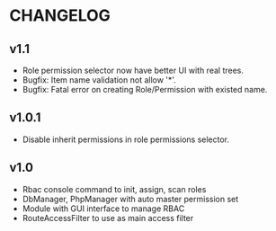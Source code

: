 CHANGELOG
=====================

v1.1
---------------------
* Role permission selector now have better UI with real trees.
* Bugfix: Item name validation not allow '*'.
* Bugfix: Fatal error on creating Role/Permission with existed name.

v1.0.1
---------------------
* Disable inherit permissions in role permissions selector.

v1.0
---------------------
* Rbac console command to init, assign, scan roles
* DbManager, PhpManager with auto master permission set
* Module with GUI interface to manage RBAC
* RouteAccessFilter to use as main access filter
